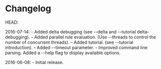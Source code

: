# Changelog

HEAD:

2016-07-14:
    - Added delta debugging (see --delta and --tutorial delta-debugging).
    - Added parallel rule evaluation. (Use --threads to control the number of concurrent threads).
    - Added tutorial. (see --tutorial introduction).
    - Added --timeout parameter.
    - Improved command line parsing. Added a --help flag to display available options.

2016-06-08: 
    - Initial release.